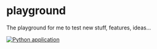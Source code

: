 # playground

The playground for me to test new stuff, features, ideas...

[![Python application](https://github.com/IsHaltEchtSo/playground/actions/workflows/python-flask-tutorial.yml/badge.svg?branch=main)](https://github.com/IsHaltEchtSo/playground/actions/workflows/python-flask-tutorial.yml)

